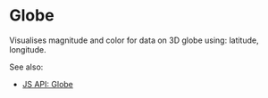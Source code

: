 <!-- TITLE: Globe -->
<!-- SUBTITLE: -->

# Globe

Visualises magnitude and color for data on 3D globe using: latitude, longitude. 

See also:

* [JS API: Globe](https://public.datagrok.ai/js/samples/ui/viewers/globe)
